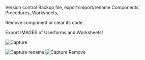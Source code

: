 Version control Backup file, export/import/rename Components, Procedures, Worksheets, 

Remove component or clear its code. 

Export IMAGES of Userforms and Worksheets!

![Capture](https://user-images.githubusercontent.com/62287665/134298851-efdb72ab-4105-4aff-b61e-2ce45969491b.PNG)

![Capture rename](https://user-images.githubusercontent.com/62287665/134298855-084dcec8-de56-4d9f-8466-9acc8a7be669.PNG)
![Capture Remove](https://user-images.githubusercontent.com/62287665/134298857-e1a0d254-c395-4508-bab2-333b41ea908f.PNG)
